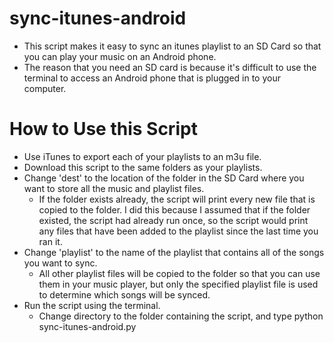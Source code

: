 # sync-itunes-android
- This script makes it easy to sync an itunes playlist to an SD Card so that you can play your music on an Android phone. 
- The reason that you need an SD card is because it's difficult to use the terminal to access an Android phone that is plugged in to your computer. 

# How to Use this Script
- Use iTunes to export each of your playlists to an m3u file. 
- Download this script to the same folders as your playlists. 
- Change 'dest' to the location of the folder in the SD Card where you want to store all the music and playlist files. 
  - If the folder exists already, the script will print every new file that is copied to the folder. I did this because I assumed that if the folder existed, the script had already run once, so the script would print any files that have been added to the playlist since the last time you ran it. 
- Change 'playlist' to the name of the playlist that contains all of the songs you want to sync. 
  - All other playlist files will be copied to the folder so that you can use them in your music player, but only the specified playlist file is used to determine which songs will be synced. 
- Run the script using the terminal. 
  - Change directory to the folder containing the script, and type python sync-itunes-android.py
